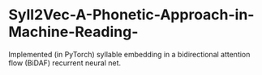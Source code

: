 # Syll2Vec-A-Phonetic-Approach-in-Machine-Reading-
Implemented (in PyTorch) syllable embedding in a bidirectional attention flow (BiDAF) recurrent neural net.
